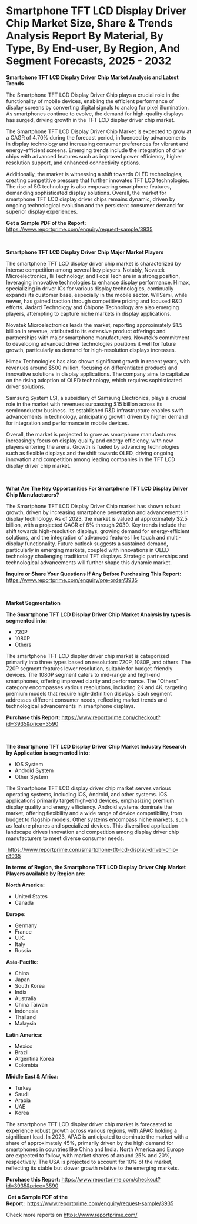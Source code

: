 <p><h1>Smartphone TFT LCD Display Driver Chip Market Size, Share & Trends Analysis Report By Material, By Type, By End-user, By Region, And Segment Forecasts, 2025 - 2032</h1></p><p><strong>Smartphone TFT LCD Display Driver Chip Market Analysis and Latest Trends</strong></p>
<p><p>The Smartphone TFT LCD Display Driver Chip plays a crucial role in the functionality of mobile devices, enabling the efficient performance of display screens by converting digital signals to analog for pixel illumination. As smartphones continue to evolve, the demand for high-quality displays has surged, driving growth in the TFT LCD display driver chip market. </p><p>The Smartphone TFT LCD Display Driver Chip Market is expected to grow at a CAGR of 4.70% during the forecast period, influenced by advancements in display technology and increasing consumer preferences for vibrant and energy-efficient screens. Emerging trends include the integration of driver chips with advanced features such as improved power efficiency, higher resolution support, and enhanced connectivity options. </p><p>Additionally, the market is witnessing a shift towards OLED technologies, creating competitive pressure that further innovates TFT LCD technologies. The rise of 5G technology is also empowering smartphone features, demanding sophisticated display solutions. Overall, the market for smartphone TFT LCD display driver chips remains dynamic, driven by ongoing technological evolution and the persistent consumer demand for superior display experiences.</p></p>
<p><strong>Get a Sample PDF of the Report:&nbsp;</strong> <a href="https://www.reportprime.com/enquiry/request-sample/3935?utm_campaign=3557&utm_medium=2&utm_source=Github&utm_content=ia&utm_term=18032025&utm_id=smartphone-tft-lcd-display-driver-chip">https://www.reportprime.com/enquiry/request-sample/3935</a></p>
<p>&nbsp;</p>
<p><strong>Smartphone TFT LCD Display Driver Chip Major Market Players</strong></p>
<p><p>The smartphone TFT LCD display driver chip market is characterized by intense competition among several key players. Notably, Novatek Microelectronics, Ili Technology, and FocalTech are in a strong position, leveraging innovative technologies to enhance display performance. Himax, specializing in driver ICs for various display technologies, continually expands its customer base, especially in the mobile sector. WillSemi, while newer, has gained traction through competitive pricing and focused R&D efforts. Jadard Technology and Chipone Technology are also emerging players, attempting to capture niche markets in display applications.</p><p>Novatek Microelectronics leads the market, reporting approximately $1.5 billion in revenue, attributed to its extensive product offerings and partnerships with major smartphone manufacturers. Novatek’s commitment to developing advanced driver technologies positions it well for future growth, particularly as demand for high-resolution displays increases.</p><p>Himax Technologies has also shown significant growth in recent years, with revenues around $500 million, focusing on differentiated products and innovative solutions in display applications. The company aims to capitalize on the rising adoption of OLED technology, which requires sophisticated driver solutions.</p><p>Samsung System LSI, a subsidiary of Samsung Electronics, plays a crucial role in the market with revenues surpassing $15 billion across its semiconductor business. Its established R&D infrastructure enables swift advancements in technology, anticipating growth driven by higher demand for integration and performance in mobile devices.</p><p>Overall, the market is projected to grow as smartphone manufacturers increasingly focus on display quality and energy efficiency, with new players entering the arena. Growth is fueled by advancing technologies such as flexible displays and the shift towards OLED, driving ongoing innovation and competition among leading companies in the TFT LCD display driver chip market.</p></p>
<p>&nbsp;</p>
<p><strong>What Are The Key Opportunities For Smartphone TFT LCD Display Driver Chip Manufacturers?</strong></p>
<p><p>The Smartphone TFT LCD Display Driver Chip market has shown robust growth, driven by increasing smartphone penetration and advancements in display technology. As of 2023, the market is valued at approximately $2.5 billion, with a projected CAGR of 6% through 2030. Key trends include the shift towards high-resolution displays, growing demand for energy-efficient solutions, and the integration of advanced features like touch and multi-display functionality. Future outlook suggests a sustained demand, particularly in emerging markets, coupled with innovations in OLED technology challenging traditional TFT displays. Strategic partnerships and technological advancements will further shape this dynamic market.</p></p>
<p><strong>Inquire or Share Your Questions If Any Before Purchasing This Report:</strong> <a href="https://www.reportprime.com/enquiry/pre-order/3935?utm_campaign=3557&utm_medium=2&utm_source=Github&utm_content=ia&utm_term=18032025&utm_id=smartphone-tft-lcd-display-driver-chip">https://www.reportprime.com/enquiry/pre-order/3935</a></p>
<p>&nbsp;</p>
<p><strong>Market Segmentation</strong></p>
<p><strong>The Smartphone TFT LCD Display Driver Chip Market Analysis by types is segmented into:</strong></p>
<p><ul><li>720P</li><li>1080P</li><li>Others</li></ul></p>
<p><p>The smartphone TFT LCD display driver chip market is categorized primarily into three types based on resolution: 720P, 1080P, and others. The 720P segment features lower resolution, suitable for budget-friendly devices. The 1080P segment caters to mid-range and high-end smartphones, offering improved clarity and performance. The "Others" category encompasses various resolutions, including 2K and 4K, targeting premium models that require high-definition displays. Each segment addresses different consumer needs, reflecting market trends and technological advancements in smartphone displays.</p></p>
<p><strong>Purchase this Report:&nbsp;</strong><a href="https://www.reportprime.com/checkout?id=3935&price=3590&utm_campaign=3557&utm_medium=2&utm_source=Github&utm_content=ia&utm_term=18032025&utm_id=smartphone-tft-lcd-display-driver-chip">https://www.reportprime.com/checkout?id=3935&price=3590</a></p>
<p>&nbsp;</p>
<p><strong>The Smartphone TFT LCD Display Driver Chip Market Industry Research by Application is segmented into:</strong></p>
<p><ul><li>IOS System</li><li>Android System</li><li>Other System</li></ul></p>
<p><p>The Smartphone TFT LCD display driver chip market serves various operating systems, including iOS, Android, and other systems. iOS applications primarily target high-end devices, emphasizing premium display quality and energy efficiency. Android systems dominate the market, offering flexibility and a wide range of device compatibility, from budget to flagship models. Other systems encompass niche markets, such as feature phones and specialized devices. This diversified application landscape drives innovation and competition among display driver chip manufacturers to meet diverse consumer needs.</p></p>
<p><a href="https://www.reportprime.com/smartphone-tft-lcd-display-driver-chip-r3935?utm_campaign=3557&utm_medium=2&utm_source=Github&utm_content=ia&utm_term=18032025&utm_id=smartphone-tft-lcd-display-driver-chip">&nbsp;https://www.reportprime.com/smartphone-tft-lcd-display-driver-chip-r3935</a></p>
<p><strong>In terms of Region, the Smartphone TFT LCD Display Driver Chip Market Players available by Region are:</strong></p>
<p>
    <p> <strong> North America: </strong>
        <ul>
            <li>United States</li>
            <li>Canada</li>
        </ul>
        </p> 
    <p> <strong> Europe: </strong>
        <ul>
            <li>Germany</li>
            <li>France</li>
            <li>U.K.</li>
            <li>Italy</li>
            <li>Russia</li>
        </ul>
        </p> 
    <p> <strong> Asia-Pacific: </strong>
        <ul>
            <li>China</li>
            <li>Japan</li>
            <li>South Korea</li>
            <li>India</li>
            <li>Australia</li>
            <li>China Taiwan</li>
            <li>Indonesia</li>
            <li>Thailand</li>
            <li>Malaysia</li>
        </ul>
        </p> 
    <p> <strong> Latin America: </strong>
        <ul>
            <li>Mexico</li>
            <li>Brazil</li>
            <li>Argentina Korea</li>
            <li>Colombia</li>
        </ul>
        </p> 
    <p> <strong> Middle East & Africa: </strong>
        <ul>
            <li>Turkey</li>
            <li>Saudi</li>
            <li>Arabia</li>
            <li>UAE</li>
            <li>Korea</li>
        </ul>
    </p>
    </p>
<p><p>The smartphone TFT LCD display driver chip market is forecasted to experience robust growth across various regions, with APAC holding a significant lead. In 2023, APAC is anticipated to dominate the market with a share of approximately 45%, primarily driven by the high demand for smartphones in countries like China and India. North America and Europe are expected to follow, with market shares of around 25% and 20%, respectively. The USA is projected to account for 10% of the market, reflecting its stable but slower growth relative to the emerging markets.</p></p>
<p><strong>Purchase this Report: </strong><a href="https://www.reportprime.com/checkout?id=3935&price=3590&utm_campaign=3557&utm_medium=2&utm_source=Github&utm_content=ia&utm_term=18032025&utm_id=smartphone-tft-lcd-display-driver-chip">https://www.reportprime.com/checkout?id=3935&price=3590</a></p>
<p>&nbsp;<strong>Get a Sample PDF of the Report:&nbsp;&nbsp;</strong><a href="https://www.reportprime.com/enquiry/request-sample/3935?utm_campaign=3557&utm_medium=2&utm_source=Github&utm_content=ia&utm_term=18032025&utm_id=smartphone-tft-lcd-display-driver-chip">https://www.reportprime.com/enquiry/request-sample/3935</a></p>
<p><strong></strong></p>
<p>Check more reports on <a href="https://www.reportprime.com/?utm_campaign=3557&utm_medium=2&utm_source=Github&utm_content=ia&utm_term=18032025&utm_id=smartphone-tft-lcd-display-driver-chip">https://www.reportprime.com/</a></p>